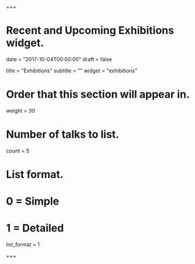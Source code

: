 +++
# Recent and Upcoming Exhibitions widget.

date = "2017-10-04T00:00:00"
draft = false

title = "Exhibitions"
subtitle = ""
widget = "exhibitions"

# Order that this section will appear in.
weight = 30

# Number of talks to list.
count = 5

# List format.
#   0 = Simple
#   1 = Detailed
list_format = 1

+++

